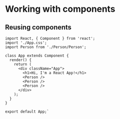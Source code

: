 # Working with components

## Reusing components
````
import React, { Component } from 'react';
import './App.css';
import Person from './Person/Person';

class App extends Component {
  render() {
    return (
      <div className="App">
        <h1>Hi, I'm a React App!</h1>
        <Person />
        <Person />
        <Person />
      </div>
    );
  }
}

export default App;`
````